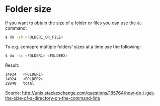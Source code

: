 # Folder size

If you want to obtain the size of a folder or files you can use the `du` command:

```bash
$ du -sh <FOLDER1_OR_FILE>
```

To e.g. comapre multiple folders' sizes at a time use the following:

```bash
$ du -sc <FOLDER1> <FOLDER2>
```

Result:
```bash
14924	<FOLDER1>
14924	<FOLDER2>
29848	total
```

Source: http://unix.stackexchange.com/questions/185764/how-do-i-get-the-size-of-a-directory-on-the-command-line
